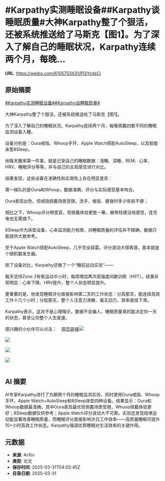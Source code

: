 # #Karpathy实测睡眠设备##Karpathy谈睡眠质量#大神Karpathy整了个狠活，还被系统推送给了马斯克【图1】。为了深入了解自己的睡眠状况，Karpathy连续两个月，每晚...

**URL**: https://weibo.com/6105753431/Pl3YcdsCi

## 原始摘要

<a href="https://m.weibo.cn/search?containerid=231522type%3D1%26t%3D10%26q%3D%23Karpathy%E5%AE%9E%E6%B5%8B%E7%9D%A1%E7%9C%A0%E8%AE%BE%E5%A4%87%23&amp;extparam=%23Karpathy%E5%AE%9E%E6%B5%8B%E7%9D%A1%E7%9C%A0%E8%AE%BE%E5%A4%87%23" data-hide=""><span class="surl-text">#Karpathy实测睡眠设备#</span></a><a href="https://m.weibo.cn/search?containerid=231522type%3D1%26t%3D10%26q%3D%23Karpathy%E8%B0%88%E7%9D%A1%E7%9C%A0%E8%B4%A8%E9%87%8F%23&amp;extparam=%23Karpathy%E8%B0%88%E7%9D%A1%E7%9C%A0%E8%B4%A8%E9%87%8F%23" data-hide=""><span class="surl-text">#Karpathy谈睡眠质量#</span></a><br><br>大神Karpathy整了个狠活，还被系统推送给了马斯克【图1】。<br><br>为了深入了解自己的睡眠状况，Karpathy连续两个月，每晚佩戴四套不同的睡眠监测设备入睡。<br><br>设备分别是：Oura戒指、Whoop手环、Apple Watch搭配AutoSleep，以及智能床垫8Sleep。<br><br>他每天醒来第一件事，就是记录自己的睡眠数据：浅睡、深睡、REM、心率、HRV、睡眠评分等等，并与自己的主观感受进行对比。<br><br>结果发现，这些设备在准确性和实用性上存在明显差异：<br><br>第一梯队的是Oura和Whoop，数据准确，评分与实际感受基本吻合。<br><br>Oura表现出色，但戒指佩戴场景受限，洗手、做饭、健身时多少有些不便；<br><br>相比之下，Whoop评分稍宽容，但佩戴体验更胜一筹，腕带轻便没啥感觉，连充电也无需摘下。<br><br>8Sleep作为床垫设备，心率监测能力有限，对睡眠质量的评估并不精确，数据只能提供大致参考。<br><br>至于Apple Watch搭配AutoSleep，几乎完全踩雷。评分波动大得离谱，基本就是个随机数发生器。<br><br>除了设备对比，Karpathy还做了一个“睡前运动实验”——<br><br>每天坚持Zone 2有氧运动半小时，每周增加两次高强度间歇训练（HIIT）。结果非常明显：心率下降、HRV提升，整个人状态明显提升。<br><br>更重要的是，他发现睡眠评分直接影响第二天的工作状态：分高那天，能连续高效工作十几个小时；分低那天，整个人注意力涣散、毫无动力，效率直线下滑。<br><br>Karpathy表示，这并不是心理暗示，数据不会骗人，睡眠质量真的能决定你一天的状态，甚至让你整个人生提速。<br><br>感兴趣的小伙伴可以点击：<a href="https://weibo.cn/sinaurl?u=https%3A%2F%2Fkarpathy.bearblog.dev%2Ffinding-the-best-sleep-tracker%2F" data-hide=""><span class="url-icon"><img style="width: 1rem;height: 1rem" src="https://h5.sinaimg.cn/upload/2015/09/25/3/timeline_card_small_web_default.png" referrerpolicy="no-referrer"></span><span class="surl-text">网页链接</span></a><img style="" src="https://tvax1.sinaimg.cn/large/006Fd7o3gy1hzzxkz9061j31080li498.jpg" referrerpolicy="no-referrer"><br><br><img style="" src="https://tvax3.sinaimg.cn/large/006Fd7o3gy1hzzxl0hl6yj30sg0gwwo2.jpg" referrerpolicy="no-referrer"><br><br><img style="" src="https://tvax3.sinaimg.cn/large/006Fd7o3gy1hzzxl1xgy2j30xc0i57fb.jpg" referrerpolicy="no-referrer"><br><br><img style="" src="https://tvax2.sinaimg.cn/large/006Fd7o3gy1hzzxl3rbygj30xc0qhe2t.jpg" referrerpolicy="no-referrer"><br><br>

## AI 摘要

AI专家Karpathy进行了为期两个月的睡眠监测实验，同时使用Oura戒指、Whoop手环、Apple Watch+AutoSleep和8Sleep床垫四种设备。结果显示：Oura和Whoop数据最准确，其中Oura表现最优但佩戴场景受限，Whoop佩戴体验更好；8Sleep数据仅供参考；Apple Watch评分波动大不可靠。实验还发现规律运动能显著改善睡眠质量，而睡眠评分直接影响次日工作效率——高质量睡眠可提升10+小时高效工作状态。Karpathy强调优质睡眠对生活效率的关键作用。

## 元数据

- **来源**: ArXiv
- **类型**: 论文
- **保存时间**: 2025-03-31T04:02:45Z
- **目录日期**: 2025-03-31
